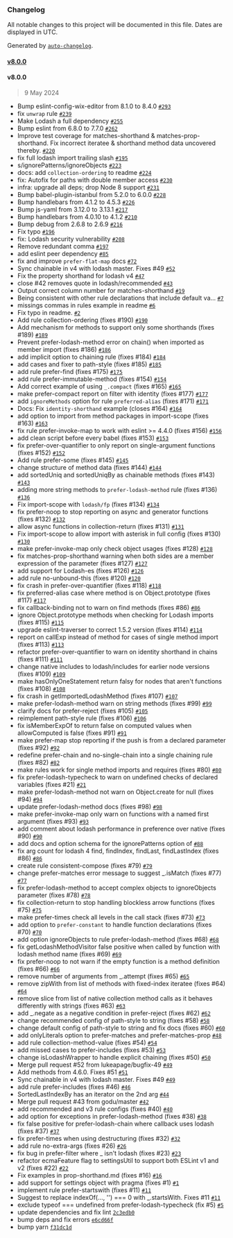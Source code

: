 ### Changelog

All notable changes to this project will be documented in this file. Dates are displayed in UTC.

Generated by [`auto-changelog`](https://github.com/CookPete/auto-changelog).

#### [v8.0.0](https://github.com-idok-personal/idok/eslint-plugin-lodash/compare/v8.0.0...v8.0.0)

#### v8.0.0

> 9 May 2024

- Bump eslint-config-wix-editor from 8.1.0 to 8.4.0 [`#293`](https://github.com-idok-personal/idok/eslint-plugin-lodash/pull/293)
- fix `unwrap` rule [`#239`](https://github.com-idok-personal/idok/eslint-plugin-lodash/pull/239)
- Make Lodash a full dependency [`#255`](https://github.com-idok-personal/idok/eslint-plugin-lodash/pull/255)
- Bump eslint from 6.8.0 to 7.7.0 [`#262`](https://github.com-idok-personal/idok/eslint-plugin-lodash/pull/262)
- Improve test coverage for matches-shorthand & matches-prop-shorthand. Fix incorrect iteratee & shorthand method data uncovered thereby. [`#220`](https://github.com-idok-personal/idok/eslint-plugin-lodash/pull/220)
- fix full lodash import trailing slash [`#195`](https://github.com-idok-personal/idok/eslint-plugin-lodash/pull/195)
- s/ignorePatterns/ignoreObjects [`#223`](https://github.com-idok-personal/idok/eslint-plugin-lodash/pull/223)
- docs: add `collection-ordering` to readme [`#224`](https://github.com-idok-personal/idok/eslint-plugin-lodash/pull/224)
- fix: Autofix for paths with double member access [`#230`](https://github.com-idok-personal/idok/eslint-plugin-lodash/pull/230)
- infra: upgrade all deps; drop Node 8 support [`#231`](https://github.com-idok-personal/idok/eslint-plugin-lodash/pull/231)
- Bump babel-plugin-istanbul from 5.2.0 to 6.0.0 [`#228`](https://github.com-idok-personal/idok/eslint-plugin-lodash/pull/228)
- Bump handlebars from 4.1.2 to 4.5.3 [`#226`](https://github.com-idok-personal/idok/eslint-plugin-lodash/pull/226)
- Bump js-yaml from 3.12.0 to 3.13.1 [`#217`](https://github.com-idok-personal/idok/eslint-plugin-lodash/pull/217)
- Bump handlebars from 4.0.10 to 4.1.2 [`#210`](https://github.com-idok-personal/idok/eslint-plugin-lodash/pull/210)
- Bump debug from 2.6.8 to 2.6.9 [`#216`](https://github.com-idok-personal/idok/eslint-plugin-lodash/pull/216)
- Fix typo [`#196`](https://github.com-idok-personal/idok/eslint-plugin-lodash/pull/196)
- fix: Lodash security vulnerability [`#208`](https://github.com-idok-personal/idok/eslint-plugin-lodash/pull/208)
- Remove redundant comma [`#197`](https://github.com-idok-personal/idok/eslint-plugin-lodash/pull/197)
- add eslint peer dependency [`#85`](https://github.com-idok-personal/idok/eslint-plugin-lodash/pull/85)
- fix and improve `prefer-flat-map` docs [`#72`](https://github.com-idok-personal/idok/eslint-plugin-lodash/pull/72)
- Sync chainable in v4 with lodash master. Fixes #49 [`#52`](https://github.com-idok-personal/idok/eslint-plugin-lodash/pull/52)
- Fix the property shorthand for lodash v4 [`#47`](https://github.com-idok-personal/idok/eslint-plugin-lodash/pull/47)
- close #42 removes quote in lodash/recommended [`#43`](https://github.com-idok-personal/idok/eslint-plugin-lodash/pull/43)
- Output correct column number for matches-shorthand [`#19`](https://github.com-idok-personal/idok/eslint-plugin-lodash/pull/19)
- Being consistent with other rule declarations that include default va… [`#7`](https://github.com-idok-personal/idok/eslint-plugin-lodash/pull/7)
- missings commas in rules example in readme [`#6`](https://github.com-idok-personal/idok/eslint-plugin-lodash/pull/6)
- Fix typo in readme. [`#2`](https://github.com-idok-personal/idok/eslint-plugin-lodash/pull/2)
- Add rule collection-ordering (fixes #190) [`#190`](https://github.com-idok-personal/idok/eslint-plugin-lodash/issues/190)
- Add mechanism for methods to support only some shorthands (fixes #189) [`#189`](https://github.com-idok-personal/idok/eslint-plugin-lodash/issues/189)
- Prevent prefer-lodash-method error on chain() when imported as member import (fixes #186) [`#186`](https://github.com-idok-personal/idok/eslint-plugin-lodash/issues/186)
- add implicit option to chaining rule (fixes #184) [`#184`](https://github.com-idok-personal/idok/eslint-plugin-lodash/issues/184)
- add cases and fixer to path-style (fixes #185) [`#185`](https://github.com-idok-personal/idok/eslint-plugin-lodash/issues/185)
- add rule prefer-find (fixes #175) [`#175`](https://github.com-idok-personal/idok/eslint-plugin-lodash/issues/175)
- add rule prefer-immutable-method (fixes #154) [`#154`](https://github.com-idok-personal/idok/eslint-plugin-lodash/issues/154)
- Add correct example of using `_.compact` (fixes #165) [`#165`](https://github.com-idok-personal/idok/eslint-plugin-lodash/issues/165)
- make prefer-compact report on filter with identity (fixes #177) [`#177`](https://github.com-idok-personal/idok/eslint-plugin-lodash/issues/177)
- add `ignoreMethods` option for rule `preferred-alias` (fixes #171) [`#171`](https://github.com-idok-personal/idok/eslint-plugin-lodash/issues/171)
- Docs: Fix `identity-shorthand` example (closes #164) [`#164`](https://github.com-idok-personal/idok/eslint-plugin-lodash/issues/164)
- add option to import from method packages in import-scope (fixes #163) [`#163`](https://github.com-idok-personal/idok/eslint-plugin-lodash/issues/163)
- fix rule prefer-invoke-map to work with eslint &gt;= 4.4.0 (fixes #156) [`#156`](https://github.com-idok-personal/idok/eslint-plugin-lodash/issues/156)
- add clean script before every babel (fixes #153) [`#153`](https://github.com-idok-personal/idok/eslint-plugin-lodash/issues/153)
- fix prefer-over-quantifier to only report on single-argument functions (fixes #152) [`#152`](https://github.com-idok-personal/idok/eslint-plugin-lodash/issues/152)
- Add rule prefer-some (fixes #145) [`#145`](https://github.com-idok-personal/idok/eslint-plugin-lodash/issues/145)
- change structure of method data (fixes #144) [`#144`](https://github.com-idok-personal/idok/eslint-plugin-lodash/issues/144)
- add sortedUniq and sortedUniqBy as chainable methods (fixes #143) [`#143`](https://github.com-idok-personal/idok/eslint-plugin-lodash/issues/143)
- adding more string methods to `prefer-lodash-method` rule (fixes #136) [`#136`](https://github.com-idok-personal/idok/eslint-plugin-lodash/issues/136)
- Fix import-scope with `lodash/fp` (fixes #134) [`#134`](https://github.com-idok-personal/idok/eslint-plugin-lodash/issues/134)
- fix prefer-noop to stop reporting on async and generator functions (fixes #132) [`#132`](https://github.com-idok-personal/idok/eslint-plugin-lodash/issues/132)
- allow async functions in collection-return (fixes #131) [`#131`](https://github.com-idok-personal/idok/eslint-plugin-lodash/issues/131)
- Fix import-scope to allow import with asterisk in full config (fixes #130) [`#130`](https://github.com-idok-personal/idok/eslint-plugin-lodash/issues/130)
- make prefer-invoke-map only check object usages (fixes #128) [`#128`](https://github.com-idok-personal/idok/eslint-plugin-lodash/issues/128)
- fix matches-prop-shorthand warning when both sides are a member expression of the parameter (fixes #127) [`#127`](https://github.com-idok-personal/idok/eslint-plugin-lodash/issues/127)
- add support for Lodash-es (fixes #126) [`#126`](https://github.com-idok-personal/idok/eslint-plugin-lodash/issues/126)
- add rule no-unbound-this (fixes #120) [`#120`](https://github.com-idok-personal/idok/eslint-plugin-lodash/issues/120)
- fix crash in prefer-over-quantifier (fixes #118) [`#118`](https://github.com-idok-personal/idok/eslint-plugin-lodash/issues/118)
- fix preferred-alias case where method is on Object.prototype (fixes #117) [`#117`](https://github.com-idok-personal/idok/eslint-plugin-lodash/issues/117)
- fix callback-binding not to warn on find methods (fixes #86) [`#86`](https://github.com-idok-personal/idok/eslint-plugin-lodash/issues/86)
- ignore Object.prototype methods when checking for Lodash imports (fixes #115) [`#115`](https://github.com-idok-personal/idok/eslint-plugin-lodash/issues/115)
- upgrade eslint-traverser to correct 1.5.2 version (fixes #114) [`#114`](https://github.com-idok-personal/idok/eslint-plugin-lodash/issues/114)
- report on callExp instead of method for cases of single method import (fixes #113) [`#113`](https://github.com-idok-personal/idok/eslint-plugin-lodash/issues/113)
- refactor prefer-over-quantifier to warn on identity shorthand in chains (fixes #111) [`#111`](https://github.com-idok-personal/idok/eslint-plugin-lodash/issues/111)
- change native includes to lodash/includes for earlier node versions (fixes #109) [`#109`](https://github.com-idok-personal/idok/eslint-plugin-lodash/issues/109)
- make hasOnlyOneStatement return falsy for nodes that aren't functions (fixes #108) [`#108`](https://github.com-idok-personal/idok/eslint-plugin-lodash/issues/108)
- fix crash in getImportedLodashMethod (fixes #107) [`#107`](https://github.com-idok-personal/idok/eslint-plugin-lodash/issues/107)
- make prefer-lodash-method warn on string methods (fixes #99) [`#99`](https://github.com-idok-personal/idok/eslint-plugin-lodash/issues/99)
- clarify docs for prefer-reject (fixes #105) [`#105`](https://github.com-idok-personal/idok/eslint-plugin-lodash/issues/105)
- reimplement path-style rule (fixes #106) [`#106`](https://github.com-idok-personal/idok/eslint-plugin-lodash/issues/106)
- fix isMemberExpOf to return false on computed values when allowComputed is false (fixes #91) [`#91`](https://github.com-idok-personal/idok/eslint-plugin-lodash/issues/91)
- make prefer-map stop reporting if the push is from a declared parameter (fixes #92) [`#92`](https://github.com-idok-personal/idok/eslint-plugin-lodash/issues/92)
- redefine prefer-chain and no-single-chain into a single chaining rule (fixes #82) [`#82`](https://github.com-idok-personal/idok/eslint-plugin-lodash/issues/82)
- make rules work for single method imports and requires (fixes #80) [`#80`](https://github.com-idok-personal/idok/eslint-plugin-lodash/issues/80)
- fix prefer-lodash-typecheck to warn on undefined checks of declared variables (fixes #21) [`#21`](https://github.com-idok-personal/idok/eslint-plugin-lodash/issues/21)
- make prefer-lodash-method not warn on Object.create for null (fixes #94) [`#94`](https://github.com-idok-personal/idok/eslint-plugin-lodash/issues/94)
- update prefer-lodash-method docs (fixes #98) [`#98`](https://github.com-idok-personal/idok/eslint-plugin-lodash/issues/98)
- make prefer-invoke-map only warn on functions with a named first argument (fixes #93) [`#93`](https://github.com-idok-personal/idok/eslint-plugin-lodash/issues/93)
- add comment about lodash performance in preference over native (fixes #90) [`#90`](https://github.com-idok-personal/idok/eslint-plugin-lodash/issues/90)
- add docs and option schema for the ignorePatterns option of [`#88`](https://github.com-idok-personal/idok/eslint-plugin-lodash/issues/88)
- fix arg count for lodash 4 find, findIndex, findLast, findLastIndex (fixes #86) [`#86`](https://github.com-idok-personal/idok/eslint-plugin-lodash/issues/86)
- create rule consistent-compose (fixes #79) [`#79`](https://github.com-idok-personal/idok/eslint-plugin-lodash/issues/79)
- change prefer-matches error message to suggest _.isMatch (fixes #77) [`#77`](https://github.com-idok-personal/idok/eslint-plugin-lodash/issues/77)
- fix prefer-lodash-method to accept complex objects to ignoreObjects parameter (fixes #78) [`#78`](https://github.com-idok-personal/idok/eslint-plugin-lodash/issues/78)
- fix collection-return to stop handling blockless arrow functions (fixes #75) [`#75`](https://github.com-idok-personal/idok/eslint-plugin-lodash/issues/75)
- make prefer-times check all levels in the call stack (fixes #73) [`#73`](https://github.com-idok-personal/idok/eslint-plugin-lodash/issues/73)
- add option to `prefer-constant` to handle function declarations (fixes #70) [`#70`](https://github.com-idok-personal/idok/eslint-plugin-lodash/issues/70)
- add option ignoreObjects to rule prefer-lodash-method (fixes #68) [`#68`](https://github.com-idok-personal/idok/eslint-plugin-lodash/issues/68)
- fix getLodashMethodVisitor false positive when called by function with lodash method name (fixes #69) [`#69`](https://github.com-idok-personal/idok/eslint-plugin-lodash/issues/69)
- fix prefer-noop to not warn if the empty function is a method definition (fixes #66) [`#66`](https://github.com-idok-personal/idok/eslint-plugin-lodash/issues/66)
- remove number of arguments from _.attempt (fixes #65) [`#65`](https://github.com-idok-personal/idok/eslint-plugin-lodash/issues/65)
- remove zipWith from list of methods with fixed-index iteratee (fixes #64) [`#64`](https://github.com-idok-personal/idok/eslint-plugin-lodash/issues/64)
- remove slice from list of native collection method calls as it behaves differently with strings (fixes #63) [`#63`](https://github.com-idok-personal/idok/eslint-plugin-lodash/issues/63)
- add _.negate as a negative condition in prefer-reject (fixes #62) [`#62`](https://github.com-idok-personal/idok/eslint-plugin-lodash/issues/62)
- change recommended config of path-style to string (fixes #58) [`#58`](https://github.com-idok-personal/idok/eslint-plugin-lodash/issues/58)
- change default config of path-style to string and fix docs (fixes #60) [`#60`](https://github.com-idok-personal/idok/eslint-plugin-lodash/issues/60)
- add onlyLiterals option to prefer-matches and prefer-matches-prop [`#48`](https://github.com-idok-personal/idok/eslint-plugin-lodash/issues/48)
- add rule collection-method-value (fixes #54) [`#54`](https://github.com-idok-personal/idok/eslint-plugin-lodash/issues/54)
- add missed cases to prefer-includes (fixes #53) [`#53`](https://github.com-idok-personal/idok/eslint-plugin-lodash/issues/53)
- change isLodashWrapper to handle explicit chaining (fixes #50) [`#50`](https://github.com-idok-personal/idok/eslint-plugin-lodash/issues/50)
- Merge pull request #52 from lukeapage/bugfix-49 [`#49`](https://github.com-idok-personal/idok/eslint-plugin-lodash/issues/49)
- Add methods from 4.6.0. Fixes #51 [`#51`](https://github.com-idok-personal/idok/eslint-plugin-lodash/issues/51)
- Sync chainable in v4 with lodash master. Fixes #49 [`#49`](https://github.com-idok-personal/idok/eslint-plugin-lodash/issues/49)
- add rule prefer-includes (fixes #46) [`#46`](https://github.com-idok-personal/idok/eslint-plugin-lodash/issues/46)
- SortedLastIndexBy has an iterator on the 2nd arg [`#44`](https://github.com-idok-personal/idok/eslint-plugin-lodash/issues/44)
- Merge pull request #43 from godu/master [`#42`](https://github.com-idok-personal/idok/eslint-plugin-lodash/issues/42)
- add recommended and v3 rule configs (fixes #40) [`#40`](https://github.com-idok-personal/idok/eslint-plugin-lodash/issues/40)
- add option for exceptions in prefer-lodash-method (fixes #38) [`#38`](https://github.com-idok-personal/idok/eslint-plugin-lodash/issues/38)
- fix false positive for prefer-lodash-chain where callback uses lodash (fixes #37) [`#37`](https://github.com-idok-personal/idok/eslint-plugin-lodash/issues/37)
- fix prefer-times when using destructuring (fixes #32) [`#32`](https://github.com-idok-personal/idok/eslint-plugin-lodash/issues/32)
- add rule no-extra-args (fixes #26) [`#26`](https://github.com-idok-personal/idok/eslint-plugin-lodash/issues/26)
- fix bug in prefer-filter where _ isn't lodash (fixes #23) [`#23`](https://github.com-idok-personal/idok/eslint-plugin-lodash/issues/23)
- refactor ecmaFeature flag to settingsUtil to support both ESLint v1 and v2 (fixes #22) [`#22`](https://github.com-idok-personal/idok/eslint-plugin-lodash/issues/22)
- Fix examples in prop-shorthand.md (fixes #16) [`#16`](https://github.com-idok-personal/idok/eslint-plugin-lodash/issues/16)
- add support for settings object with pragma (fixes #1) [`#1`](https://github.com-idok-personal/idok/eslint-plugin-lodash/issues/1)
- implement rule prefer-startswith (fixes #11) [`#11`](https://github.com-idok-personal/idok/eslint-plugin-lodash/issues/11)
- Suggest to replace indexOf(..., '') === 0 with _.startsWith. Fixes #11 [`#11`](https://github.com-idok-personal/idok/eslint-plugin-lodash/issues/11)
- exclude typeof === undefined from prefer-lodash-typecheck (fix #5) [`#5`](https://github.com-idok-personal/idok/eslint-plugin-lodash/issues/5)
- update dependencies and fix lint [`2c3edb0`](https://github.com-idok-personal/idok/eslint-plugin-lodash/commit/2c3edb04d46333839ce2255b86f4330fbcf60f19)
- bump deps and fix errors [`e6cd66f`](https://github.com-idok-personal/idok/eslint-plugin-lodash/commit/e6cd66f05ce1eb66a97f1c9c1eb30a30fe01daa0)
- bump yarn [`f31dc1d`](https://github.com-idok-personal/idok/eslint-plugin-lodash/commit/f31dc1d0b803b886caccc1cdc786a4395949ae97)
